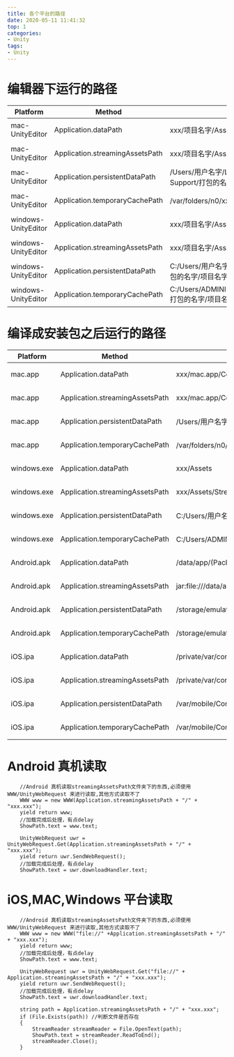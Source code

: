 ```yaml
---
title: 各个平台的路径
date: 2020-05-11 11:41:32
top: 1
categories:
- Unity
tags:
- Unity
---
```


# 编辑器下运行的路径
Platform | Method | Path | Relative,absolute    
-------------------------|-------------------------|-------------------------|-------------------------
mac-UnityEditor|Application.dataPath|xxx/项目名字/Assets|absolute(绝对路径)
mac-UnityEditor|Application.streamingAssetsPath|xxx/项目名字/Assets/StreamingAssets|absolute(绝对路径)
mac-UnityEditor|Application.persistentDataPath|/Users/用户名字/Library/Application Support/打包的名字/AB|absolute(绝对路径)
mac-UnityEditor|Application.temporaryCachePath|/var/folders/n0/xxx/T/打包的名字/AB|absolute(绝对路径)
windows-UnityEditor|Application.dataPath|xxx/项目名字/Assets|absolute(绝对路径)
windows-UnityEditor|Application.streamingAssetsPath|xxx/项目名字/Assets/StreamingAssets|absolute(绝对路径)
windows-UnityEditor|Application.persistentDataPath|C:/Users/用户名字/AppData/LocalLow/打包的名字/项目名字|absolute(绝对路径)
windows-UnityEditor|Application.temporaryCachePath|C:/Users/ADMINI~1/AppData/Local/Temp/打包的名字/项目名字|absolute(绝对路径)

# 编译成安装包之后运行的路径
Platform | Method | Path | Relative,absolute    
-------------------------|-------------------------|-------------------------|-------------------------
mac.app|Application.dataPath|xxx/mac.app/Contents|absolute(绝对路径)
mac.app|Application.streamingAssetsPath|xxx/mac.app/Contents/Resources/Data/StreamingAssets|absolute(绝对路径)
mac.app|Application.persistentDataPath|/Users/用户名字/Library/Application Support/打包的名字/AB|absolute(绝对路径)
mac.app|Application.temporaryCachePath|/var/folders/n0/xxx/T/打包的名字/AB|absolute(绝对路径)
windows.exe|Application.dataPath|xxx/Assets|absolute(绝对路径)
windows.exe|Application.streamingAssetsPath|xxx/Assets/StreamingAssets|absolute(绝对路径)
windows.exe|Application.persistentDataPath|C:/Users/用户名字/AppData/LocalLow/打包的名字/项目名字|absolute(绝对路径)
windows.exe|Application.temporaryCachePath|C:/Users/ADMINI~1/AppData/Local/Temp/打包的名字/项目名字|absolute(绝对路径)
Android.apk|Application.dataPath|/data/app/(Package Name)-xxx/base.apk|absolute(绝对路径)
Android.apk|Application.streamingAssetsPath|jar:file:///data/app/(Package Name)-xxx/base.apk!/assets|absolute(绝对路径)
Android.apk|Application.persistentDataPath|/storage/emulated/0/Android/data/(Package Name)/files|absolute(绝对路径)
Android.apk|Application.temporaryCachePath|/storage/emulated/0/Android/data/(Package Name)/cache|absolute(绝对路径)
iOS.ipa|Application.dataPath|/private/var/containers/Bundle/Application/xxx/AB.app/Data|absolute(绝对路径)
iOS.ipa|Application.streamingAssetsPath|/private/var/containers/Bundle/Application/xxx/AB.app/Data/Raw|absolute(绝对路径)
iOS.ipa|Application.persistentDataPath|/var/mobile/Containers/Data/Application/xxx/Documents|absolute(绝对路径)
iOS.ipa|Application.temporaryCachePath|/var/mobile/Containers/Data/Application/xxx/Library/Caches|absolute(绝对路径)


# Android 真机读取
```
    //Android 真机读取streamingAssetsPath文件夹下的东西,必须使用 WWW/UnityWebRequest 来进行读取,其他方式读取不了
    WWW www = new WWW(Application.streamingAssetsPath + "/" + "xxx.xxx");  
    yield return www;  
    //加载完成后处理，有点delay  
    ShowPath.text = www.text;

    UnityWebRequest uwr = UnityWebRequest.Get(Application.streamingAssetsPath + "/" + "xxx.xxx");  
    yield return uwr.SendWebRequest();  
    //加载完成后处理，有点delay  
    ShowPath.text = uwr.downloadHandler.text;
```

# iOS,MAC,Windows 平台读取
```
    //Android 真机读取streamingAssetsPath文件夹下的东西,必须使用 WWW/UnityWebRequest 来进行读取,其他方式读取不了
    WWW www = new WWW("file://" +Application.streamingAssetsPath + "/" + "xxx.xxx");  
    yield return www;  
    //加载完成后处理，有点delay  
    ShowPath.text = www.text;

    UnityWebRequest uwr = UnityWebRequest.Get("file://" + Application.streamingAssetsPath + "/" + "xxx.xxx");  
    yield return uwr.SendWebRequest();  
    //加载完成后处理，有点delay  
    ShowPath.text = uwr.downloadHandler.text;

    string path = Application.streamingAssetsPath + "/" + "xxx.xxx";
    if (File.Exists(path)) //判断文件是否存在
    {
        StreamReader streamReader = File.OpenText(path);
        ShowPath.text = streamReader.ReadToEnd();
        streamReader.Close();
    }
```

